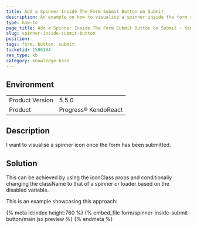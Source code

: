 ```yaml
---
title: Add a Spinner Inside The Form Submit Button on Submit
description: An example on how to visualise a spinner inside the form submit button after the form is submitted
type: how-to
page_title: Add a Spinner Inside The Form Submit Button on Submit - KendoReact Grid
slug: spinner-inside-submit-button
position:
tags: form, button, submit
ticketid: 1580194
res_type: kb
category: knowledge-base
---
```


## Environment
<table>
	<tbody>
		<tr>
			<td>Product Version</td>
			<td>5.5.0</td>
		</tr>
		<tr>
			<td>Product</td>
			<td>Progress® KendoReact</td>
		</tr>
	</tbody>
</table>

## Description
I want to visualise a spinner icon once the form has been submitted.

## Solution
This can be achieved by using the iconClass props and conditionally changing the className to that of a spinner or loader based on the disabled variable.

This is an example showcasing this approach:

{% meta id:index height:760 %}
{% embed_file form/spinner-inside-submit-button/main.jsx preview %}
{% endmeta %}